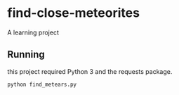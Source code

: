 # find-close-meteorites
A learning project

## Running
this project required Python 3 and the requests package.

`python find_metears.py`
